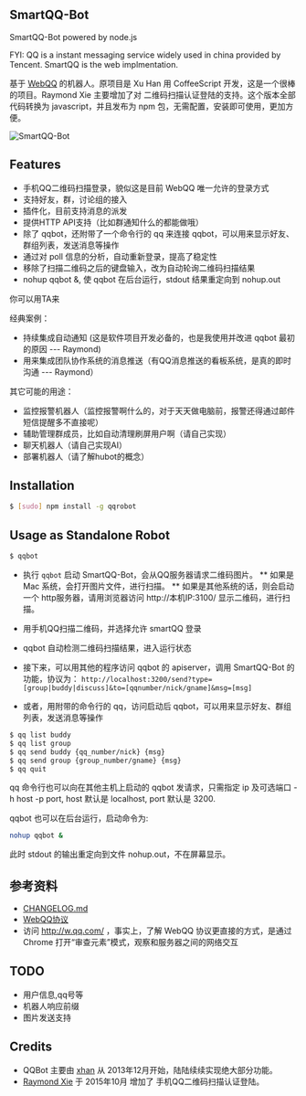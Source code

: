 SmartQQ-Bot
------
SmartQQ-Bot powered by node.js

FYI: QQ is a instant messaging service widely used in china provided by Tencent. SmartQQ is the web implmentation.

基于 [WebQQ](http://w.qq.com/) 的机器人。原项目是 Xu Han 用 CoffeeScript 开发，这是一个很棒的项目。Raymond Xie 主要增加了对 二维码扫描认证登陆的支持。这个版本全部代码转换为 javascript，并且发布为 npm 包，无需配置，安装即可使用，更加方便。

![SmartQQ-Bot](qqbot.png)

Features
-----
* 手机QQ二维码扫描登录，貌似这是目前 WebQQ 唯一允许的登录方式
* 支持好友，群，讨论组的接入
* 插件化，目前支持消息的派发
* 提供HTTP API支持（比如群通知什么的都能做哦）
* 除了 qqbot，还附带了一个命令行的 qq 来连接 qqbot，可以用来显示好友、群组列表，发送消息等操作
* 通过对 poll 信息的分析，自动重新登录，提高了稳定性
* 移除了扫描二维码之后的键盘输入，改为自动轮询二维码扫描结果
* nohup qqbot &, 使 qqbot 在后台运行，stdout 结果重定向到 nohup.out

你可以用TA来  

经典案例：
* 持续集成自动通知 (这是软件项目开发必备的，也是我使用并改进 qqbot 最初的原因 --- Raymond)
* 用来集成团队协作系统的消息推送（有QQ消息推送的看板系统，是真的即时沟通 --- Raymond）

其它可能的用途：
* 监控报警机器人（监控报警啊什么的，对于天天做电脑前，报警还得通过邮件短信提醒多不直接呢）
* 辅助管理群成员，比如自动清理刷屏用户啊（请自己实现）
* 聊天机器人（请自己实现AI）
* 部署机器人（请了解hubot的概念）

Installation
-----
```bash
$ [sudo] npm install -g qqrobot
```

Usage as Standalone Robot
-----
```bash
$ qqbot
```

* 执行 `qqbot` 启动 SmartQQ-Bot，会从QQ服务器请求二维码图片。
  ** 如果是 Mac 系统，会打开图片文件，进行扫描。
  ** 如果是其他系统的话，则会启动一个 http服务器，请用浏览器访问 http://本机IP:3100/ 显示二维码，进行扫描。
* 用手机QQ扫描二维码，并选择允许 smartQQ 登录
* qqbot 自动检测二维码扫描结果，进入运行状态
* 接下来，可以用其他的程序访问 qqbot 的 apiserver，调用 SmartQQ-Bot 的功能，协议为：
`http://localhost:3200/send?type=[group|buddy|discuss]&to=[qqnumber/nick/gname]&msg=[msg]`

* 或者，用附带的命令行的 qq，访问启动后 qqbot，可以用来显示好友、群组列表，发送消息等操作

```bash
$ qq list buddy
$ qq list group
$ qq send buddy {qq_number/nick} {msg}
$ qq send group {group_number/gname} {msg}
$ qq quit
```

qq 命令行也可以向在其他主机上启动的 qqbot 发请求，只需指定 ip 及可选端口 -h host -p port, host 默认是 localhost, port 默认是 3200.

qqbot 也可以在后台运行，启动命令为:
```bash
nohup qqbot &
```
此时 stdout 的输出重定向到文件 nohup.out，不在屏幕显示。

参考资料
----
* [CHANGELOG.md](CHANGELOG.md)
* [WebQQ协议](protocol.md)
* 访问 http://w.qq.com/ ，事实上，了解 WebQQ 协议更直接的方式，是通过 Chrome 打开“审查元素”模式，观察和服务器之间的网络交互

TODO
---
* 用户信息,qq号等
* 机器人响应前缀
* 图片发送支持

Credits
----
* QQBot 主要由 [xhan](https://github.com/xhan) 从 2013年12月开始，陆陆续续实现绝大部分功能。
* [Raymond Xie](https://github.com/floatinghotpot) 于 2015年10月 增加了 手机QQ二维码扫描认证登陆。

